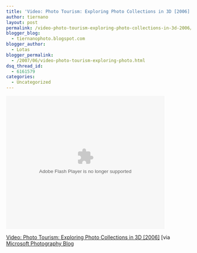```yaml
---
title: 'Video: Photo Tourism: Exploring Photo Collections in 3D [2006]'
author: tiernano
layout: post
permalink: /video-photo-tourism-exploring-photo-collections-in-3d-2006/
blogger_blog:
  - tiernanophoto.blogspot.com
blogger_author:
  - Lotas
blogger_permalink:
  - /2007/06/video-photo-tourism-exploring-photo.html
dsq_thread_id:
  - 6161579
categories:
  - Uncategorized
---
```

<embed src="http://images.soapbox.msn.com/flash/soapbox1_1.swf" quality="high" width="432" height="364" wmode="transparent" name="msn_soapbox" type="application/x-shockwave-flash" pluginspage="http://macromedia.com/go/getflashplayer" flashvars="c=v&#038;v=c54c8381-d0e5-4e82-93d2-25742ece6d1e">
</embed>

  
<a href="http://soapbox.msn.com/video.aspx?vid=c54c8381-d0e5-4e82-93d2-25742ece6d1e" target="_new" title="Photo Tourism: Exploring Photo Collections in 3D [2006]">Video: Photo Tourism: Exploring Photo Collections in 3D [2006]</a> [via [Microsoft Photography Blog][1]

 [1]: http://blogs.msdn.com/pix/archive/2007/06/06/soapbox-video.aspx